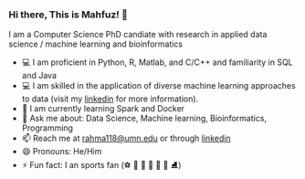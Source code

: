 ### Hi there, This is Mahfuz! 👋
I am a Computer Science PhD candiate with research in applied data science / machine learning and bioinformatics
- :computer: I am proficient in Python, R, Matlab, and C/C++ and familiarity in SQL and Java
- :computer: I am skilled in the application of diverse machine learning approaches to data (visit my [linkedin](https://www.linkedin.com/in/mahfuzur-rahman-ahm/) for more information).
- 🌱 I am currently learning Spark and Docker
- 💬 Ask me about: Data Science, Machine learning, Bioinformatics, Programming 
- 📫 Reach me at rahma118@umn.edu or through [linkedin](https://www.linkedin.com/in/mahfuzur-rahman-ahm/)
- 😄 Pronouns: He/Him
- ⚡ Fun fact: I an sports fan (:soccer: :cricket_game: :football: :basketball: :tennis: :badminton: :ice_skate:)

<!--
**mahfuz05062/mahfuz05062** is a ✨ _special_ ✨ repository because its `README.md` (this file) appears on your GitHub profile.

Here are some ideas to get you started:

- 🔭 I’m currently working on ...
- 🌱 I’m currently learning ...
- 👯 I’m looking to collaborate on ...
- 🤔 I’m looking for help with ...
- 💬 Ask me about ...
- 📫 How to reach me: ...
- 😄 Pronouns: ...
- ⚡ Fun fact: ...

- Help: https://guides.github.com/pdfs/markdown-cheatsheet-online.pdf
- https://github.com/ikatyang/emoji-cheat-sheet/blob/master/README.md
- https://github.com/chienleow
-->
